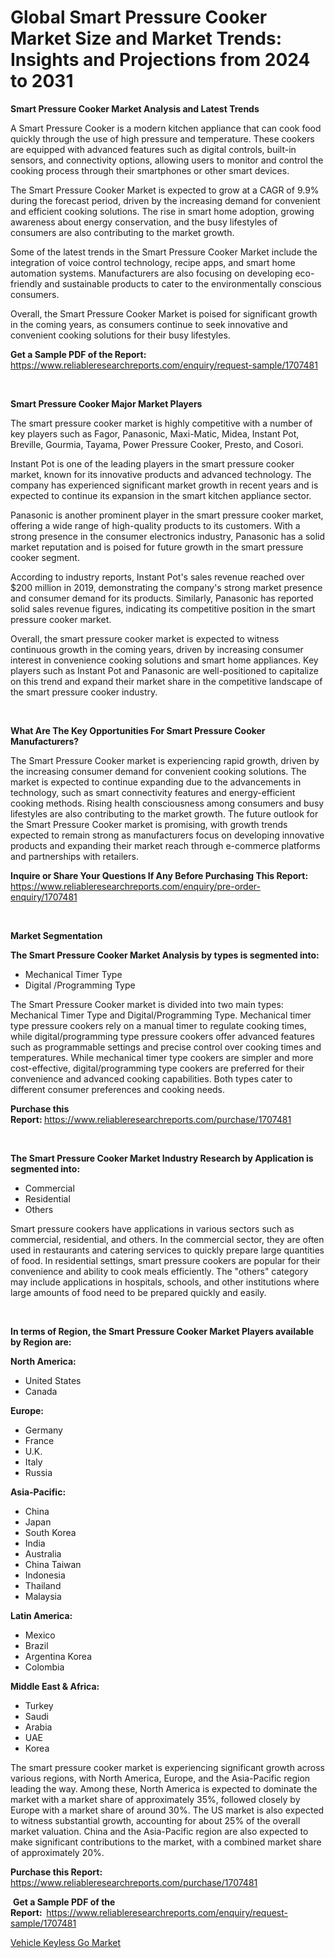 <p><h1>Global Smart Pressure Cooker Market Size and Market Trends: Insights and Projections from 2024 to 2031</h1></p><p><strong>Smart Pressure Cooker Market Analysis and Latest Trends</strong></p>
<p><p>A Smart Pressure Cooker is a modern kitchen appliance that can cook food quickly through the use of high pressure and temperature. These cookers are equipped with advanced features such as digital controls, built-in sensors, and connectivity options, allowing users to monitor and control the cooking process through their smartphones or other smart devices.</p><p>The Smart Pressure Cooker Market is expected to grow at a CAGR of 9.9% during the forecast period, driven by the increasing demand for convenient and efficient cooking solutions. The rise in smart home adoption, growing awareness about energy conservation, and the busy lifestyles of consumers are also contributing to the market growth.</p><p>Some of the latest trends in the Smart Pressure Cooker Market include the integration of voice control technology, recipe apps, and smart home automation systems. Manufacturers are also focusing on developing eco-friendly and sustainable products to cater to the environmentally conscious consumers.</p><p>Overall, the Smart Pressure Cooker Market is poised for significant growth in the coming years, as consumers continue to seek innovative and convenient cooking solutions for their busy lifestyles.</p></p>
<p><strong>Get a Sample PDF of the Report:&nbsp;</strong> <a href="https://www.reliableresearchreports.com/enquiry/request-sample/1707481">https://www.reliableresearchreports.com/enquiry/request-sample/1707481</a></p>
<p>&nbsp;</p>
<p><strong>Smart Pressure Cooker Major Market Players</strong></p>
<p><p>The smart pressure cooker market is highly competitive with a number of key players such as Fagor, Panasonic, Maxi-Matic, Midea, Instant Pot, Breville, Gourmia, Tayama, Power Pressure Cooker, Presto, and Cosori.</p><p>Instant Pot is one of the leading players in the smart pressure cooker market, known for its innovative products and advanced technology. The company has experienced significant market growth in recent years and is expected to continue its expansion in the smart kitchen appliance sector.</p><p>Panasonic is another prominent player in the smart pressure cooker market, offering a wide range of high-quality products to its customers. With a strong presence in the consumer electronics industry, Panasonic has a solid market reputation and is poised for future growth in the smart pressure cooker segment.</p><p>According to industry reports, Instant Pot's sales revenue reached over $200 million in 2019, demonstrating the company's strong market presence and consumer demand for its products. Similarly, Panasonic has reported solid sales revenue figures, indicating its competitive position in the smart pressure cooker market.</p><p>Overall, the smart pressure cooker market is expected to witness continuous growth in the coming years, driven by increasing consumer interest in convenience cooking solutions and smart home appliances. Key players such as Instant Pot and Panasonic are well-positioned to capitalize on this trend and expand their market share in the competitive landscape of the smart pressure cooker industry.</p></p>
<p>&nbsp;</p>
<p><strong>What Are The Key Opportunities For Smart Pressure Cooker Manufacturers?</strong></p>
<p><p>The Smart Pressure Cooker market is experiencing rapid growth, driven by the increasing consumer demand for convenient cooking solutions. The market is expected to continue expanding due to the advancements in technology, such as smart connectivity features and energy-efficient cooking methods. Rising health consciousness among consumers and busy lifestyles are also contributing to the market growth. The future outlook for the Smart Pressure Cooker market is promising, with growth trends expected to remain strong as manufacturers focus on developing innovative products and expanding their market reach through e-commerce platforms and partnerships with retailers.</p></p>
<p><strong>Inquire or Share Your Questions If Any Before Purchasing This Report:</strong> <a href="https://www.reliableresearchreports.com/enquiry/pre-order-enquiry/1707481">https://www.reliableresearchreports.com/enquiry/pre-order-enquiry/1707481</a></p>
<p>&nbsp;</p>
<p><strong>Market Segmentation</strong></p>
<p><strong>The Smart Pressure Cooker Market Analysis by types is segmented into:</strong></p>
<p><ul><li>Mechanical Timer Type</li><li>Digital /Programming Type</li></ul></p>
<p><p>The Smart Pressure Cooker market is divided into two main types: Mechanical Timer Type and Digital/Programming Type. Mechanical timer type pressure cookers rely on a manual timer to regulate cooking times, while digital/programming type pressure cookers offer advanced features such as programmable settings and precise control over cooking times and temperatures. While mechanical timer type cookers are simpler and more cost-effective, digital/programming type cookers are preferred for their convenience and advanced cooking capabilities. Both types cater to different consumer preferences and cooking needs.</p></p>
<p><strong>Purchase this Report:&nbsp;</strong><a href="https://www.reliableresearchreports.com/purchase/1707481">https://www.reliableresearchreports.com/purchase/1707481</a></p>
<p>&nbsp;</p>
<p><strong>The Smart Pressure Cooker Market Industry Research by Application is segmented into:</strong></p>
<p><ul><li>Commercial</li><li>Residential</li><li>Others</li></ul></p>
<p><p>Smart pressure cookers have applications in various sectors such as commercial, residential, and others. In the commercial sector, they are often used in restaurants and catering services to quickly prepare large quantities of food. In residential settings, smart pressure cookers are popular for their convenience and ability to cook meals efficiently. The "others" category may include applications in hospitals, schools, and other institutions where large amounts of food need to be prepared quickly and easily.</p></p>
<p>&nbsp;</p>
<p><strong>In terms of Region, the Smart Pressure Cooker Market Players available by Region are:</strong></p>
<p>
    <p> <strong> North America: </strong>
        <ul>
            <li>United States</li>
            <li>Canada</li>
        </ul>
        </p> 
    <p> <strong> Europe: </strong>
        <ul>
            <li>Germany</li>
            <li>France</li>
            <li>U.K.</li>
            <li>Italy</li>
            <li>Russia</li>
        </ul>
        </p> 
    <p> <strong> Asia-Pacific: </strong>
        <ul>
            <li>China</li>
            <li>Japan</li>
            <li>South Korea</li>
            <li>India</li>
            <li>Australia</li>
            <li>China Taiwan</li>
            <li>Indonesia</li>
            <li>Thailand</li>
            <li>Malaysia</li>
        </ul>
        </p> 
    <p> <strong> Latin America: </strong>
        <ul>
            <li>Mexico</li>
            <li>Brazil</li>
            <li>Argentina Korea</li>
            <li>Colombia</li>
        </ul>
        </p> 
    <p> <strong> Middle East & Africa: </strong>
        <ul>
            <li>Turkey</li>
            <li>Saudi</li>
            <li>Arabia</li>
            <li>UAE</li>
            <li>Korea</li>
        </ul>
    </p>
    </p>
<p><p>The smart pressure cooker market is experiencing significant growth across various regions, with North America, Europe, and the Asia-Pacific region leading the way. Among these, North America is expected to dominate the market with a market share of approximately 35%, followed closely by Europe with a market share of around 30%. The US market is also expected to witness substantial growth, accounting for about 25% of the overall market valuation. China and the Asia-Pacific region are also expected to make significant contributions to the market, with a combined market share of approximately 20%.</p></p>
<p><strong>Purchase this Report: </strong><a href="https://www.reliableresearchreports.com/purchase/1707481">https://www.reliableresearchreports.com/purchase/1707481</a></p>
<p>&nbsp;<strong>Get a Sample PDF of the Report:&nbsp;&nbsp;</strong><a href="https://www.reliableresearchreports.com/enquiry/request-sample/1707481">https://www.reliableresearchreports.com/enquiry/request-sample/1707481</a></p>
<p><strong></strong></p>
<p><p><a href="https://changeable-paste-463.notion.site/Vehicle-Keyless-Go-Market-Size-Growth-Outlook-from-2024-to-2031-projecting-at-Market-s-Trends-Anal-8fa89d65293a4f53b13196407ffabbea">Vehicle Keyless Go Market</a></p></p>